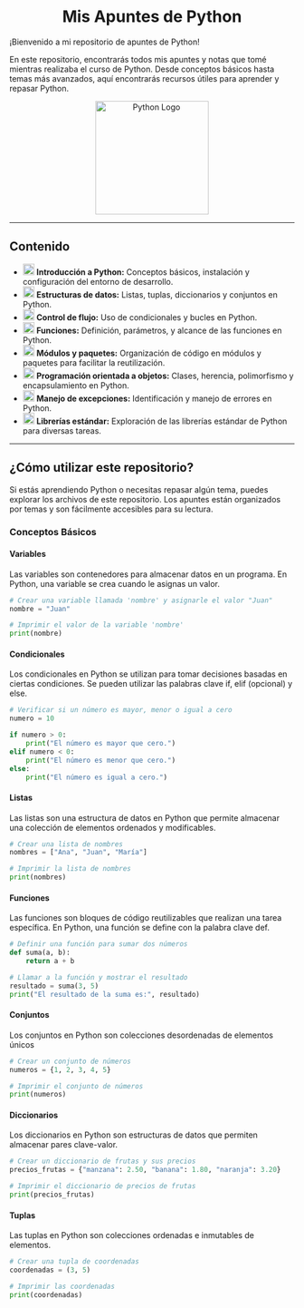 <h1 align="center">Mis Apuntes de Python</h1>

¡Bienvenido a mi repositorio de apuntes de Python!

En este repositorio, encontrarás todos mis apuntes y notas que tomé mientras realizaba el curso de Python. Desde conceptos básicos hasta temas más avanzados, aquí encontrarás recursos útiles para aprender y repasar Python.

<div align="center">
    <img src="https://upload.wikimedia.org/wikipedia/commons/c/c3/Python-logo-notext.svg" alt="Python Logo" width="200"/>
</div>

---

## Contenido
- <img src="https://api.iconify.design/noto:light-bulb.svg" width="20" style="color:#FBC02D"/> **Introducción a Python:** Conceptos básicos, instalación y configuración del entorno de desarrollo.
- <img src="https://api.iconify.design/noto:light-bulb.svg" width="20" style="color:#FBC02D"/> **Estructuras de datos:** Listas, tuplas, diccionarios y conjuntos en Python.
- <img src="https://api.iconify.design/noto:light-bulb.svg" width="20" style="color:#FBC02D"/> **Control de flujo:** Uso de condicionales y bucles en Python.
- <img src="https://api.iconify.design/noto:light-bulb.svg" width="20" style="color:#FBC02D"/> **Funciones:** Definición, parámetros, y alcance de las funciones en Python.
- <img src="https://api.iconify.design/noto:light-bulb.svg" width="20" style="color:#FBC02D"/> **Módulos y paquetes:** Organización de código en módulos y paquetes para facilitar la reutilización.
- <img src="https://api.iconify.design/noto:light-bulb.svg" width="20" style="color:#FBC02D"/> **Programación orientada a objetos:** Clases, herencia, polimorfismo y encapsulamiento en Python.
- <img src="https://api.iconify.design/noto:light-bulb.svg" width="20" style="color:#FBC02D"/> **Manejo de excepciones:** Identificación y manejo de errores en Python.
- <img src="https://api.iconify.design/noto:light-bulb.svg" width="20" style="color:#FBC02D"/> **Librerías estándar:** Exploración de las librerías estándar de Python para diversas tareas.

---

## ¿Cómo utilizar este repositorio?

Si estás aprendiendo Python o necesitas repasar algún tema, puedes explorar los archivos de este repositorio. Los apuntes están organizados por temas y son fácilmente accesibles para su lectura.

### Conceptos Básicos

#### Variables

Las variables son contenedores para almacenar datos en un programa. En Python, una variable se crea cuando le asignas un valor.

```python
# Crear una variable llamada 'nombre' y asignarle el valor "Juan"
nombre = "Juan"

# Imprimir el valor de la variable 'nombre'
print(nombre)
```
#### Condicionales

Los condicionales en Python se utilizan para tomar decisiones basadas en ciertas condiciones. Se pueden utilizar las palabras clave if, elif (opcional) y else.

```python
# Verificar si un número es mayor, menor o igual a cero
numero = 10

if numero > 0:
    print("El número es mayor que cero.")
elif numero < 0:
    print("El número es menor que cero.")
else:
    print("El número es igual a cero.")
```

#### Listas

Las listas son una estructura de datos en Python que permite almacenar una colección de elementos ordenados y modificables.

```python
# Crear una lista de nombres
nombres = ["Ana", "Juan", "María"]

# Imprimir la lista de nombres
print(nombres)
```

#### Funciones

Las funciones son bloques de código reutilizables que realizan una tarea específica. En Python, una función se define con la palabra clave def.

```python
# Definir una función para sumar dos números
def suma(a, b):
    return a + b

# Llamar a la función y mostrar el resultado
resultado = suma(3, 5)
print("El resultado de la suma es:", resultado)
```
#### Conjuntos

Los conjuntos en Python son colecciones desordenadas de elementos únicos

```python
# Crear un conjunto de números
numeros = {1, 2, 3, 4, 5}

# Imprimir el conjunto de números
print(numeros)
```
#### Diccionarios

Los diccionarios en Python son estructuras de datos que permiten almacenar pares clave-valor.

```python
# Crear un diccionario de frutas y sus precios
precios_frutas = {"manzana": 2.50, "banana": 1.80, "naranja": 3.20}

# Imprimir el diccionario de precios de frutas
print(precios_frutas)
```

#### Tuplas

Las tuplas en Python son colecciones ordenadas e inmutables de elementos.

```python
# Crear una tupla de coordenadas
coordenadas = (3, 5)

# Imprimir las coordenadas
print(coordenadas)
```





